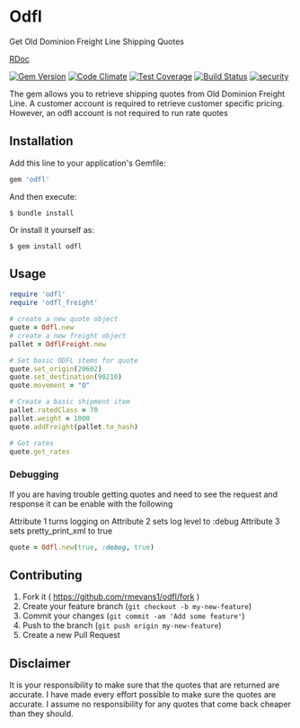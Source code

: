 # Odfl

Get Old Dominion Freight Line Shipping Quotes

[RDoc](http://rubydoc.info/gems/odfl)

[![Gem Version](https://badge.fury.io/rb/odfl.svg)](http://badge.fury.io/rb/odfl)
[![Code Climate](https://codeclimate.com/github/rmevans1/odfl-gem/badges/gpa.svg)](https://codeclimate.com/github/rmevans1/odfl-gem)
[![Test Coverage](https://codeclimate.com/github/rmevans1/odfl-gem/badges/coverage.svg)](https://codeclimate.com/github/rmevans1/odfl-gem)
[![Build Status](https://travis-ci.org/rmevans1/odfl-gem.svg?branch=master)](https://travis-ci.org/rmevans1/odfl-gem)
[![security](https://hakiri.io/github/rmevans1/odfl-gem/master.svg)](https://hakiri.io/github/rmevans1/odfl-gem/master)

The gem allows you to retrieve shipping quotes from Old Dominion Freight Line.
A customer account is required to retrieve customer specific pricing. However,
an odfl account is not required to run rate quotes

## Installation

Add this line to your application's Gemfile:

```ruby
gem 'odfl'
```

And then execute:

    $ bundle install

Or install it yourself as:

    $ gem install odfl

## Usage

``` ruby
require 'odfl'
require 'odfl_freight'

# create a new quote object
quote = Odfl.new
# create a new freight object
pallet = OdflFreight.new

# Set basic ODFL items for quote
quote.set_origin(20602)
quote.set_destination(90210)
quote.movement = "O"

# Create a basic shipment item
pallet.ratedClass = 70
pallet.weight = 1000
quote.addFreight(pallet.to_hash)

# Get rates
quote.get_rates
```

### Debugging

If you are having trouble getting quotes and need to see the request
and response it can be enable with the following

Attribute 1 turns logging on
Attribute 2 sets log level to :debug
Attribute 3 sets pretty_print_xml to true

``` ruby
quote = Odfl.new(true, :debug, true)
```



## Contributing

1. Fork it ( https://github.com/rmevans1/odfl/fork )
2. Create your feature branch (`git checkout -b my-new-feature`)
3. Commit your changes (`git commit -am 'Add some feature'`)
4. Push to the branch (`git push origin my-new-feature`)
5. Create a new Pull Request

## Disclaimer

It is your responsibility to make sure that the quotes that are returned are accurate. I have made
every effort possible to make sure the quotes are accurate. I assume no responsibility for any quotes
that come back cheaper than they should.
